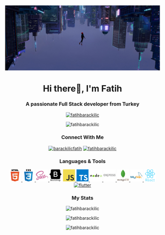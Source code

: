 <!-- https://github.com/alexandresanlim/Badges4-README.md-Profile#welcome-badges-4-readmemd-profile -->

<p align="center">
  <img src="./assets/spiderman.jpg" with="100%" alt="fatihbarackilic" />
</p>

<h1 align="center">Hi there👋, I'm Fatih</h1>
<h3 align="center">A passionate Full Stack developer from Turkey</h3>

<!-- Joke -->
<!-- <p align="center">
      <img
        src="https://readme-jokes.vercel.app/api?bgColor=%230D1117&borderColor=white&qColor=%233178C6&aColor=%23C2D0D8&textColor=%23C2D0D8&codeColor=%23C2D0D8"
        alt="Jokes Card"
      />
    </p> -->

<!-- Quotes -->
<p align="center">
  <a target="blank" href="https://github.com/piyushsuthar/github-readme-quotes">
    <img
      src="https://quotes-github-readme.vercel.app/api?type=horizontal"
      alt="fatihbarackilic"
    />
  </a>
</p>

<!-- Trophies -->
<p align="center">
  <!-- <a target="blank" href="https://github.com/ryo-ma/github-profile-trophy"> -->
    <img
      src="https://github-profile-trophy.vercel.app/?username=fatihbarackilic&no-bg=true&no-frame=true&column=-1&rank=SSS,SS,S,AAA,AA,A,B,C"
      alt="fatihbarackilic"
    />
  <!-- </a> -->
</p>

<!-- Connection -->
<h3 align="center">Connect With Me</h3>
    <p align="center">
      <!-- <a target="blank" href="https://dev.to/fatihbarackilic" target="blank"
        ><img
          align="center"
          src="https://raw.githubusercontent.com/rahuldkjain/github-profile-readme-generator/master/src/images/icons/Social/devto.svg"
          alt="fatihbarackilic"
          height="30"
          width="40"
      /></a> -->
      <a target="blank" href="https://twitter.com/barackilicfatih" target="blank"
        ><img
          align="center"
          src="https://raw.githubusercontent.com/rahuldkjain/github-profile-readme-generator/master/src/images/icons/Social/twitter.svg"
          alt="barackilicfatih"
          height="30"
          width="40"
      /></a>
      <a
        target="blank"
        href="https://linkedin.com/in/fatihbarackilic"
        target="blank"
        ><img
          align="center"
          src="https://raw.githubusercontent.com/rahuldkjain/github-profile-readme-generator/master/src/images/icons/Social/linked-in-alt.svg"
          alt="fatihbarackilic"
          height="30"
          width="40"
      /></a>
      <!-- <a target="blank" href="https://instagram.com/fatihbarackilic" target="blank"
        ><img
          align="center"
          src="https://raw.githubusercontent.com/rahuldkjain/github-profile-readme-generator/master/src/images/icons/Social/instagram.svg"
          alt="fatihbarackilic"
          height="30"
          width="40"
      /></a>
      <a target="blank" href="https://hashnode.com/@fatihbarackilic" target="blank"
        ><img
          align="center"
          src="https://raw.githubusercontent.com/rahuldkjain/github-profile-readme-generator/master/src/images/icons/Social/hashnode.svg"
          alt="@fatihbarackilic"
          height="30"
          width="40"
      /></a>
      <a target="blank" href="https://medium.com/@fatihbarackilic" target="blank"
        ><img
          align="center"
          src="https://raw.githubusercontent.com/rahuldkjain/github-profile-readme-generator/master/src/images/icons/Social/medium.svg"
          alt="@fatihbarackilic"
          height="30"
          width="40"
      /></a> -->
    </p>

<!-- Language and Tools -->
<h3 align="center">Languages & Tools</h3>
<p align="center">
  <a
    target="blank"
    href="https://www.w3.org/html/"
    target="_blank"
    rel="noreferrer"
  >
    <img
      src="https://raw.githubusercontent.com/devicons/devicon/master/icons/html5/html5-original-wordmark.svg"
      alt="html5"
      width="40"
      height="40"
    />
  </a>
  <a
    target="blank"
    href="https://www.w3schools.com/css/"
    target="_blank"
    rel="noreferrer"
  >
    <img
      src="https://raw.githubusercontent.com/devicons/devicon/master/icons/css3/css3-original-wordmark.svg"
      alt="css3"
      width="40"
      height="40"
    />
  </a>
  <a
    target="blank"
    href="https://sass-lang.com"
    target="_blank"
    rel="noreferrer"
  >
    <img
      src="https://raw.githubusercontent.com/devicons/devicon/master/icons/sass/sass-original.svg"
      alt="sass"
      width="40"
      height="40"
    />
  </a>
  <a
    target="blank"
    href="https://getbootstrap.com"
    target="_blank"
    rel="noreferrer"
  >
    <img
      src="https://raw.githubusercontent.com/devicons/devicon/master/icons/bootstrap/bootstrap-plain-wordmark.svg"
      alt="bootstrap"
      width="40"
      height="40"
  /></a>
  <a
    target="blank"
    href="https://developer.mozilla.org/en-US/docs/Web/JavaScript"
    target="_blank"
    rel="noreferrer"
  >
    <img
      src="https://raw.githubusercontent.com/devicons/devicon/master/icons/javascript/javascript-original.svg"
      alt="javascript"
      width="40"
      height="40"
    />
  </a>
  <a
    target="blank"
    href="https://www.typescriptlang.org/"
    target="_blank"
    rel="noreferrer"
  >
    <img
      src="https://raw.githubusercontent.com/devicons/devicon/master/icons/typescript/typescript-original.svg"
      alt="typescript"
      width="40"
      height="40"
    />
  </a>
  <a target="blank" href="https://nodejs.org" target="_blank" rel="noreferrer">
    <img
      src="https://raw.githubusercontent.com/devicons/devicon/master/icons/nodejs/nodejs-original-wordmark.svg"
      alt="nodejs"
      width="40"
      height="40"
    />
  </a>
  <a
    target="blank"
    href="https://expressjs.com"
    target="_blank"
    rel="noreferrer"
  >
    <img
      src="https://raw.githubusercontent.com/devicons/devicon/master/icons/express/express-original-wordmark.svg"
      alt="express"
      width="40"
      height="40"
    />
  </a>
  <a
    target="blank"
    href="https://www.mongodb.com/"
    target="_blank"
    rel="noreferrer"
  >
    <img
      src="https://raw.githubusercontent.com/devicons/devicon/master/icons/mongodb/mongodb-original-wordmark.svg"
      alt="mongodb"
      width="40"
      height="40"
    />
  </a>
  <a
    target="blank"
    href="https://www.mysql.com/"
    target="_blank"
    rel="noreferrer"
  >
    <img
      src="https://raw.githubusercontent.com/devicons/devicon/master/icons/mysql/mysql-original-wordmark.svg"
      alt="mysql"
      width="40"
      height="40"
    />
  </a>
  <a
    target="blank"
    href="https://reactjs.org/"
    target="_blank"
    rel="noreferrer"
  >
    <img
      src="https://raw.githubusercontent.com/devicons/devicon/master/icons/react/react-original-wordmark.svg"
      alt="react"
      width="40"
      height="40"
    />
  </a>
  <a
    target="blank"
    href="https://flutter.dev/"
    target="_blank"
    rel="noreferrer"
  >
    <img
      src="https://www.vectorlogo.zone/logos/flutterio/flutterio-icon.svg"
      alt="flutter"
      width="40"
      height="40"
    />
  </a>
</p>

<!-- Github Stats -->
<h3 align="center">My Stats</h3>

<p align="center">
  <img
    src="https://github-readme-streak-stats.herokuapp.com/?user=fatihbarackilic&theme=github-dark-blue&hide_border=true"
    alt="fatihbarackilic"
  />
</p>

<p align="center">
  <img
    src="https://github-readme-stats.vercel.app/api?username=fatihbarackilic&show_icons=true&locale=en&theme=github_dark&show_icons=true&hide_border=true"
    alt="fatihbarackilic"
  />
</p>

<p align="center">
  <img
    src="https://github-readme-stats.vercel.app/api/top-langs?username=fatihbarackilic&show_icons=true&theme=github_dark&layout=compact&count_private=true&hide_border=true"
    alt="fatihbarackilic"
  />
</p>

<!-- <p align="center">
  <img
    src="https://activity-graph.herokuapp.com/graph?username=fatihbarackilic&theme=github&bg_color=0D1117"
    alt="fatihbarackilic"
  />
</p>

<p align="center">
  <img
    src="https://github-profile-summary-cards.vercel.app/api/cards/profile-details?username=fatihbarackilic&theme=github_dark"
    alt="fatihbarackilic"
  />
</p> -->

<!-- Badges -->
<!-- <h3 align="center">Education</h3>
<p align="center">
  <img
    src="https://img.shields.io/badge/Codecademy-FFF0E5?style=for-the-badge&logo=codecademy&logoColor=303347"
    alt="codecademy"
  />
  <img
    src="https://img.shields.io/badge/freecodecamp-27273D?style=for-the-badge&logo=freecodecamp&logoColor=white"
    alt="freecodecamp"
  />
  <img
    src="https://img.shields.io/badge/Udemy-EC5252?style=for-the-badge&logo=Udemy&logoColor=white"
    alt="Udemy"
  />
</p>

<h3 align="center">Frameworks & Library</h3>
<p align="center">
  <img
    src="https://img.shields.io/badge/Bootstrap-563D7C?style=for-the-badge&logo=bootstrap&logoColor=white"
    alt="bootstrap"
  />
  <img
    src="https://img.shields.io/badge/Express.js-000000?style=for-the-badge&logo=express&logoColor=white"
    alt="express"
  />
  <img
    src="https://img.shields.io/badge/Font_Awesome-339AF0?style=for-the-badge&logo=fontawesome&logoColor=white"
    alt="fontawesome"
  />
  <img
    src="https://img.shields.io/badge/GitHub%20Pages-222222?style=for-the-badge&logo=GitHub%20Pages&logoColor=white"
    alt="GitHub"
  />
  <img
    src="https://img.shields.io/badge/JWT-000000?style=for-the-badge&logo=JSON%20web%20tokens&logoColor=white"
    alt="Json Web Token"
  />
  <img
    src="https://img.shields.io/badge/Markdown-000000?style=for-the-badge&logo=markdown&logoColor=white"
    alt="markdown"
  />
  <img
    src="https://img.shields.io/badge/Node.js-339933?style=for-the-badge&logo=nodedotjs&logoColor=white"
    alt="nodejs"
  />
  <img
    src="https://img.shields.io/badge/npm-CB3837?style=for-the-badge&logo=npm&logoColor=white"
    alt="npm"
  />
  <img
    src="https://img.shields.io/badge/Postman-FF6C37?style=for-the-badge&logo=Postman&logoColor=white"
    alt="Postman"
  />
  <img
    src="https://img.shields.io/badge/React-20232A?style=for-the-badge&logo=react&logoColor=61DAFB"
    alt="react"
  />
  <img
    src="https://img.shields.io/badge/Redux-593D88?style=for-the-badge&logo=redux&logoColor=white"
    alt="redux"
  />
  <img
    src="https://img.shields.io/badge/Sass-CC6699?style=for-the-badge&logo=sass&logoColor=white"
    alt="sass"
  />
  <img
    src="https://img.shields.io/badge/Svelte-4A4A55?style=for-the-badge&logo=svelte&logoColor=FF3E00"
    alt="svelte"
  />
  <img
    src="https://img.shields.io/badge/ts--node-3178C6?style=for-the-badge&logo=ts-node&logoColor=white"
    alt="ts-node"
  />
  <img
    src="https://img.shields.io/badge/Vite-B73BFE?style=for-the-badge&logo=vite&logoColor=FFD62E"
    alt="vite"
  />
  <img
    src="https://img.shields.io/badge/Yarn-2C8EBB?style=for-the-badge&logo=yarn&logoColor=white"
    alt="yarn"
  />
</p>
<h3 align="center">Code Editor & IDE</h3>
<p align="center">
  <img
    src="https://img.shields.io/badge/VSCode-0078D4?style=for-the-badge&logo=visual%20studio%20code&logoColor=white"
    alt="VSCode"
  />
  <img
    src="https://img.shields.io/badge/WebStorm-000000?style=for-the-badge&logo=WebStorm&logoColor=white"
    alt="WebStorm"
  />
</p>
<h3 align="center">Languages</h3>
<p align="center">
  <img
    src="https://img.shields.io/badge/HTML5-E34F26?style=for-the-badge&logo=html5&logoColor=white"
    alt="html5"
  />
  <img
    src="https://img.shields.io/badge/CSS3-1572B6?style=for-the-badge&logo=css3&logoColor=white"
    alt="css3"
  />
  <img
    src="https://img.shields.io/badge/JavaScript-323330?style=for-the-badge&logo=javascript&logoColor=F7DF1E"
    alt="javascript"
  />
  <img
    src="https://img.shields.io/badge/TypeScript-007ACC?style=for-the-badge&logo=typescript&logoColor=white"
    alt="typescript"
  />
</p>
<h3 align="center">Linters</h3>
<p align="center">
  <img
    src="https://img.shields.io/badge/prettier-1A2C34?style=for-the-badge&logo=prettier&logoColor=F7BA3E"
    alt="prettier"
  />
</p> -->